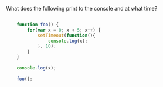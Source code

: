 What does the following print to the console and at what time?  
  
```javascript
    
    function foo() {
        for(var x = 0; x < 5; x++) {
            setTimeout(function(){
                console.log(x);
            }, 10);
        }
    }
    
    console.log(x);
    
    foo();

